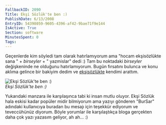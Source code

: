 ```yaml
---
FallbackID: 2090
Title: Ekşi Sözlük'te ben :)
PublishDate: 6/13/2008
EntryID: 54398059-9605-4396-af42-9bae71f9e144
IsActive: True
Section: software
MinutesSpent: 0
Tags: 
---
```

Geçenlerde kim söyledi tam olarak hatırlamıyorum ama "hocam ekşisözlükte
sana " + *birseyler* + " yazmislar" dedi :) Tam bu noktadaki *birseyler*
değişkeninde ne olduğunu hatırlamıyorum. Bugün fırsatını bulunca ve konu
aklıma gelince bir bakiyim dedim ve
[ekşisözlükte](http://sozluk.sourtimes.org/) kendimi arattım.

![Ekşi Sözlük'te ben
:)](http://cdn.daron.yondem.com/assets/2090/12062008_8.gif)\
*Ekşi Sözlük'te ben :)*

Yukarıdaki manzara ile karşılaşınca tabi ki insan mutlu oluyor. Ekşi
Sözlük hala eskisi kadar popüler midir bilmiyorum ama yazıyı gönderen
"BurSar" adındaki kullanıcıya buradan bu mesajı için teşekkür ediyorum
ve teveccühünüz diyorum. Böyle yorumlar ile karşılaştıkça bloga
gerçekten daha çok yazı yazasım geliyor, ah ah... :)


